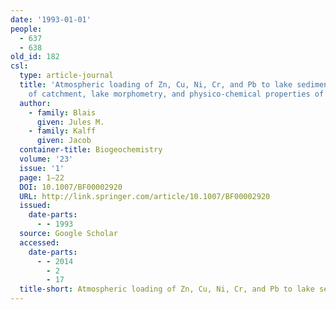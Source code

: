 ```yaml
---
date: '1993-01-01'
people:
  - 637
  - 638
old_id: 182
csl:
  type: article-journal
  title: 'Atmospheric loading of Zn, Cu, Ni, Cr, and Pb to lake sediments: The role
    of catchment, lake morphometry, and physico-chemical properties of the elements'
  author:
    - family: Blais
      given: Jules M.
    - family: Kalff
      given: Jacob
  container-title: Biogeochemistry
  volume: '23'
  issue: '1'
  page: 1–22
  DOI: 10.1007/BF00002920
  URL: http://link.springer.com/article/10.1007/BF00002920
  issued:
    date-parts:
      - - 1993
  source: Google Scholar
  accessed:
    date-parts:
      - - 2014
        - 2
        - 17
  title-short: Atmospheric loading of Zn, Cu, Ni, Cr, and Pb to lake sediments
---
```

